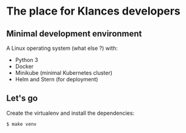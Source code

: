 # The place for Klances developers

## Minimal development environment

A Linux operating system (what else ?) with:
- Python 3
- Docker
- Minikube (minimal Kubernetes cluster)
- Helm and Stern (for deployment)

## Let's go

Create the virtualenv and install the dependencies:

```bash
$ make venv
```

